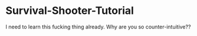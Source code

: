 # Survival-Shooter-Tutorial


I need to learn this fucking thing already. Why are you so counter-intuitive??
